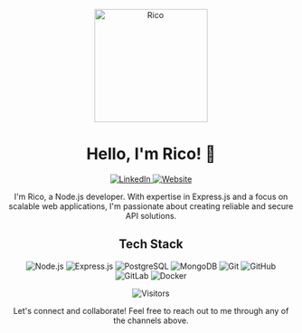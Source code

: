 <!-- Header -->
<p align="center">
  <img src="https://github.com/Alien-404.png" alt="Rico" width="200" height="200">
</p>

<h1 align="center">Hello, I'm Rico! 👋</h1>

<!-- Badges -->
<p align="center">
  <a href="https://www.linkedin.com/in/rico-rinaru/">
    <img src="https://img.shields.io/badge/-LinkedIn-0077B5?style=flat&logo=linkedin&logoColor=white" alt="LinkedIn">
  </a>
  <a href="https://www.rinaru.com/">
    <img src="https://img.shields.io/badge/-Website-1f425f.svg" alt="Website">
  </a>
</p>

<!-- Introduction -->
<p align="center">
  I'm Rico, a Node.js developer. With expertise in Express.js and a focus on scalable web applications, I'm passionate about creating reliable and secure API solutions.
</p>

<!-- Skills -->
<h2 align="center">Tech Stack</h2>

<p align="center">
  <img src="https://img.shields.io/badge/-Node.js-339933?style=flat&logo=node.js&logoColor=white" alt="Node.js">
  <img src="https://img.shields.io/badge/-Express.js-000000?style=flat&logo=express&logoColor=white" alt="Express.js">
  <img src="https://img.shields.io/badge/-PostgreSQL-336791?style=flat&logo=postgresql&logoColor=white" alt="PostgreSQL">
  <img src="https://img.shields.io/badge/-MongoDB-47A248?style=flat&logo=mongodb&logoColor=white" alt="MongoDB">
  <img src="https://img.shields.io/badge/-Git-F05032?style=flat&logo=git&logoColor=white" alt="Git">
  <img src="https://img.shields.io/badge/-GitHub-181717?style=flat&logo=github&logoColor=white" alt="GitHub">
  <img src="https://img.shields.io/badge/-GitLab-FCA121?style=flat&logo=gitlab&logoColor=white" alt="GitLab">
  <img src="https://img.shields.io/badge/-Docker-2496ED?style=flat&logo=docker&logoColor=white" alt="Docker">
</p>

<!-- Visitor Counter -->
<p align="center">
  <img src="https://visitor-badge.laobi.icu/badge?page_id=Alien-404.visitor-badge" alt="Visitors">
</p>

<!-- Footer -->
<p align="center">
  Let's connect and collaborate! Feel free to reach out to me through any of the channels above.
</p>
